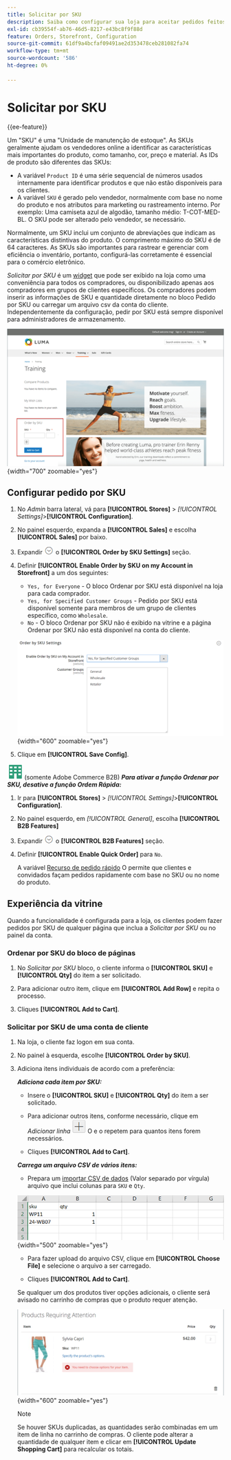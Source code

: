 ```yaml
---
title: Solicitar por SKU
description: Saiba como configurar sua loja para aceitar pedidos feitos pelo SKU como conveniência para seus clientes.
exl-id: cb39554f-ab76-46d5-8217-e43bc8f9f88d
feature: Orders, Storefront, Configuration
source-git-commit: 61df9a4bcfaf09491ae2d353478ceb281082fa74
workflow-type: tm+mt
source-wordcount: '586'
ht-degree: 0%

---
```


# Solicitar por SKU

{{ee-feature}}

Um &quot;SKU&quot; é uma &quot;Unidade de manutenção de estoque&quot;. As SKUs geralmente ajudam os vendedores online a identificar as características mais importantes do produto, como tamanho, cor, preço e material. As IDs de produto são diferentes das SKUs:

- A variável `Product ID` é uma série sequencial de números usados internamente para identificar produtos e que não estão disponíveis para os clientes.
- A variável `SKU` é gerado pelo vendedor, normalmente com base no nome do produto e nos atributos para marketing ou rastreamento interno. Por exemplo: Uma camiseta azul de algodão, tamanho médio: T-COT-MED-BL. O SKU pode ser alterado pelo vendedor, se necessário.

Normalmente, um SKU inclui um conjunto de abreviações que indicam as características distintivas do produto. O comprimento máximo do SKU é de 64 caracteres. As SKUs são importantes para rastrear e gerenciar com eficiência o inventário, portanto, configurá-las corretamente é essencial para o comércio eletrônico.

_Solicitar por SKU_ é um [widget](../content-design/widgets.md) que pode ser exibido na loja como uma conveniência para todos os compradores, ou disponibilizado apenas aos compradores em grupos de clientes específicos. Os compradores podem inserir as informações de SKU e quantidade diretamente no bloco Pedido por SKU ou carregar um arquivo csv da conta do cliente. Independentemente da configuração, pedir por SKU está sempre disponível para administradores de armazenamento.

![Pedir por SKU na vitrine](./assets/storefront-order-by-sku.png){width="700" zoomable="yes"}

## Configurar pedido por SKU

1. No _Admin_ barra lateral, vá para **[!UICONTROL Stores]** > _[!UICONTROL Settings]_>**[!UICONTROL Configuration]**.

1. No painel esquerdo, expanda a **[!UICONTROL Sales]** e escolha **[!UICONTROL Sales]** por baixo.

1. Expandir ![Seletor de expansão](../assets/icon-display-expand.png) o **[!UICONTROL Order by SKU Settings]** seção.

1. Definir **[!UICONTROL Enable Order by SKU on my Account in Storefront]** a um dos seguintes:

   - `Yes, for Everyone` - O bloco Ordenar por SKU está disponível na loja para cada comprador.
   - `Yes, for Specified Customer Groups` - Pedido por SKU está disponível somente para membros de um grupo de clientes específico, como `Wholesale`.
   - `No` - O bloco Ordenar por SKU não é exibido na vitrine e a página Ordenar por SKU não está disponível na conta do cliente.

   ![Ordenar por configurações de SKU](../configuration-reference/sales/assets/sales-order-by-sku-settings.png){width="600" zoomable="yes"}

1. Clique em **[!UICONTROL Save Config]**.

![Adobe Commerce B2B](../assets/b2b.svg) (somente Adobe Commerce B2B) _**Para ativar a função Ordenar por SKU, desative a função Ordem Rápida:**_

1. Ir para **[!UICONTROL Stores]** > _[!UICONTROL Settings]_>**[!UICONTROL Configuration]**.

1. No painel esquerdo, em _[!UICONTROL General]_, escolha **[!UICONTROL B2B Features]**

1. Expandir ![Seletor de expansão](../assets/icon-display-expand.png) o **[!UICONTROL B2B Features]** seção.

1. Definir **[!UICONTROL Enable Quick Order]** para `No`.

   A variável [Recurso de pedido rápido](../b2b/quick-order.md) O permite que clientes e convidados façam pedidos rapidamente com base no SKU ou no nome do produto.

## Experiência da vitrine

Quando a funcionalidade é configurada para a loja, os clientes podem fazer pedidos por SKU de qualquer página que inclua a _Solicitar por SKU_ ou no painel da conta.

### Ordenar por SKU do bloco de páginas

1. No _Solicitar por SKU_ bloco, o cliente informa o **[!UICONTROL SKU]** e **[!UICONTROL Qty]** do item a ser solicitado.

1. Para adicionar outro item, clique em **[!UICONTROL Add Row]** e repita o processo.

1. Cliques **[!UICONTROL Add to Cart]**.

### Solicitar por SKU de uma conta de cliente

1. Na loja, o cliente faz logon em sua conta.

1. No painel à esquerda, escolhe **[!UICONTROL Order by SKU]**.

1. Adiciona itens individuais de acordo com a preferência:

   _**Adiciona cada item por SKU:**_

   - Insere o **[!UICONTROL SKU]** e **[!UICONTROL Qty]** do item a ser solicitado.

   - Para adicionar outros itens, conforme necessário, clique em _Adicionar linha_ ![Botão de sinal de mais](../assets/button-add-item.png) O e o repetem para quantos itens forem necessários.

   - Cliques **[!UICONTROL Add to Cart]**.

   _**Carrega um arquivo CSV de vários itens:**_

   - Prepara um [importar CSV de dados](../systems/data-csv.md) (Valor separado por vírgula) arquivo que inclui colunas para `SKU` e `Qty`.

   ![SKUs a importar](./assets/account-dashboard-order-by-sku-import.png){width="500" zoomable="yes"}

   - Para fazer upload do arquivo CSV, clique em **[!UICONTROL Choose File]** e selecione o arquivo a ser carregado.

   - Cliques **[!UICONTROL Add to Cart]**.

   Se qualquer um dos produtos tiver opções adicionais, o cliente será avisado no carrinho de compras que o produto requer atenção.

   ![O produto requer atenção](./assets/account-dashboard-order-by-sku-cart-product-requires-attention.png){width="600" zoomable="yes"}

   >[!NOTE]
   >
   >Se houver SKUs duplicadas, as quantidades serão combinadas em um item de linha no carrinho de compras. O cliente pode alterar a quantidade de qualquer item e clicar em **[!UICONTROL Update Shopping Cart]** para recalcular os totais.

